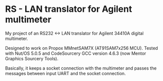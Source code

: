 RS - LAN translator for Agilent multimeter
==========================================

My project of an RS232 <-> LAN translator for Agilent 34410A digital multimeter.

Designed to work on Propox MMnetSAM7X (AT91SAM7x256 MCU). Tested with Nut/OS 5.0.5 and CodeSourcery
GCC version 4.6.3 (now Mentor Graphics Sourcery Tools).

Basically, it keeps a socket connection with the multimeter and passes the messages between input
UART and the socket connection.
